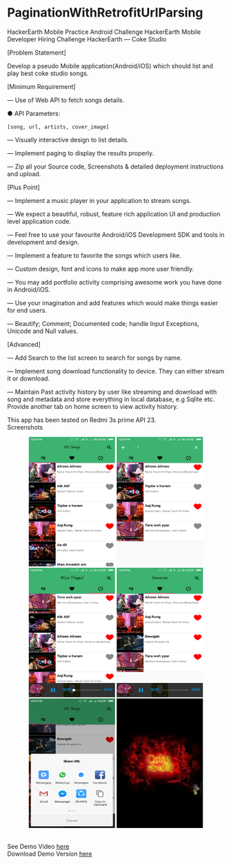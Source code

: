 # PaginationWithRetrofitUrlParsing
HackerEarth Mobile Practice Android Challenge
HackerEarth Mobile Developer Hiring Challenge
HackerEarth — Coke Studio

[Problem Statement]

Develop a pseudo Mobile application(Android/iOS) which should list and play best coke studio songs.

[Minimum Requirement] ​

— Use of Web API to fetch songs details.

● API Parameters:

    [song, url, artists, cover_image]
— Visually interactive design to list​ details.

— Implement paging ​to display the results properly.

— Zip all your Source code, Screenshots & detailed deployment instructions and upload.

[Plus Point]

— Implement a music player in your application to stream songs.

— We expect a beautiful, robust, feature rich application UI and production level application code.

— Feel free to use your favourite Android/iOS Development SDK and tools in development and design.​

— Implement a feature to favorite the songs which users like.

— Custom design, font and icons to make app more user ­friendly.

— You may add portfolio ​activity comprising awesome work you have done in Android/iOS.

— Use your imagination and add features which would make things easier for end users.

— Beautify; Comment; Documented code; handle Input Exceptions, Unicode and Null values.

[Advanced]

— Add Search to the list screen to search for songs by name.

— Implement song download functionality to device. They can either stream it or download.

— Maintain Past activity history by user like streaming and download with song and metadata and store everything in local database, e.g Sqlite etc. Provide another tab on home screen to view activity history.

This app has been tested on Redmi 3s prime API 23.
<br>
Screenshots
 <p align = 'center'>
 <img  width = '200' height = '300' src = 'https://github.com/kushagrasaxenaknit/PaginationWithRetrofitUrlParsing/blob/master/Screenshots/Screenshot_2018-04-07-12-36-13-142_kushagra.com.paginationwithretrofiturlparsing.png' />
  <img width = '200' height = '300' src = 'https://github.com/kushagrasaxenaknit/PaginationWithRetrofitUrlParsing/blob/master/Screenshots/Screenshot_2018-04-07-12-36-52-752_kushagra.com.paginationwithretrofiturlparsing.png'/>
     <img  width = '200' height = '300' src = 'https://github.com/kushagrasaxenaknit/PaginationWithRetrofitUrlParsing/blob/master/Screenshots/Screenshot_2018-04-07-12-38-12-374_kushagra.com.paginationwithretrofiturlparsing.png' />
  <img width = '200' height = '300' src = 'https://github.com/kushagrasaxenaknit/PaginationWithRetrofitUrlParsing/blob/master/Screenshots/Screenshot_2018-04-07-12-38-56-175_kushagra.com.paginationwithretrofiturlparsing.png'/>
     <img  width = '200' height = '300' src = 'https://github.com/kushagrasaxenaknit/PaginationWithRetrofitUrlParsing/blob/master/Screenshots/Screenshot_2018-04-07-12-39-12-444_android.png' />
  <img width = '200' height = '300' src = 'https://github.com/kushagrasaxenaknit/PaginationWithRetrofitUrlParsing/blob/master/Screenshots/Screenshot_2018-04-07-12-53-46-784_kushagra.com.paginationwithretrofiturlparsing.png'/>
  
 </p>
 <br>
See Demo Video <a href = 'https://drive.google.com/open?id=1E0WL2yg-acZL112Rc9pfQQ4AZ5WgcHq9'>here </a>
<br>
Download Demo Version <a href = 'https://github.com/kushagrasaxenaknit/PaginationWithRetrofitUrlParsing/raw/master/Screenshots/app-debug.apk'>here </a>

